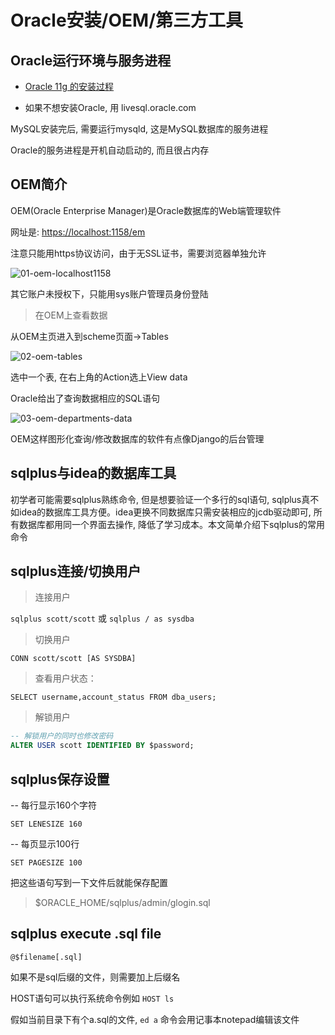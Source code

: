 # Oracle安装/OEM/第三方工具

## Oracle运行环境与服务进程

- [Oracle 11g 的安装过程](https://www.cnblogs.com/dmego/p/6353641.html)

- 如果不想安装Oracle, 用 livesql.oracle.com

MySQL安装完后, 需要运行mysqld, 这是MySQL数据库的服务进程

Oracle的服务进程是开机自动启动的, 而且很占内存

## OEM简介

OEM(Oracle Enterprise Manager)是Oracle数据库的Web端管理软件

网址是: <https://localhost:1158/em>

注意只能用https协议访问，由于无SSL证书，需要浏览器单独允许

![01-oem-localhost1158](01_oem_localhost1158.png "01-oem-localhost1158")

其它账户未授权下，只能用sys账户管理员身份登陆

> 在OEM上查看数据

从OEM主页进入到scheme页面->Tables

![02-oem-tables](02_oem_tables.png "02-oem-tables")

选中一个表, 在右上角的Action选上View data

Oracle给出了查询数据相应的SQL语句

![03-oem-departments-data](03_oem_departments_data.png "03-oem-departments-data")

OEM这样图形化查询/修改数据库的软件有点像Django的后台管理

## sqlplus与idea的数据库工具

初学者可能需要sqlplus熟练命令, 但是想要验证一个多行的sql语句, sqlplus真不如idea的数据库工具方便。idea更换不同数据库只需安装相应的jcdb驱动即可, 所有数据库都用同一个界面去操作, 降低了学习成本。本文简单介绍下sqlplus的常用命令


## sqlplus连接/切换用户

> 连接用户

`sqlplus scott/scott` 或 `sqlplus / as sysdba`

> 切换用户

`CONN scott/scott [AS SYSDBA]`

> 查看用户状态：

`SELECT username,account_status FROM dba_users;`

> 解锁用户

```sql
-- 解锁用户的同时也修改密码
ALTER USER scott IDENTIFIED BY $password;
```

## sqlplus保存设置

-- 每行显示160个字符

`SET LENESIZE 160`

-- 每页显示100行

`SET PAGESIZE 100`

把这些语句写到一下文件后就能保存配置 

> $ORACLE_HOME/sqlplus/admin/glogin.sql

## sqlplus execute .sql file

`@$filename[.sql]`

如果不是sql后缀的文件，则需要加上后缀名

HOST语句可以执行系统命令例如 `HOST ls`

假如当前目录下有个a.sql的文件, `ed a` 命令会用记事本notepad编辑该文件
